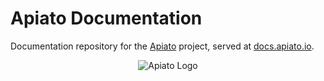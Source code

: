 # Apiato Documentation

Documentation repository for the [Apiato](https://github.com/apiato/apiato) project, served at [docs.apiato.io](http://docs.apiato.io).

<p align="center">
   <img src="https://github.com/apiato/documentation/blob/master/images/apiato-icon-medium.png" alt="Apiato Logo"/>
</p>
